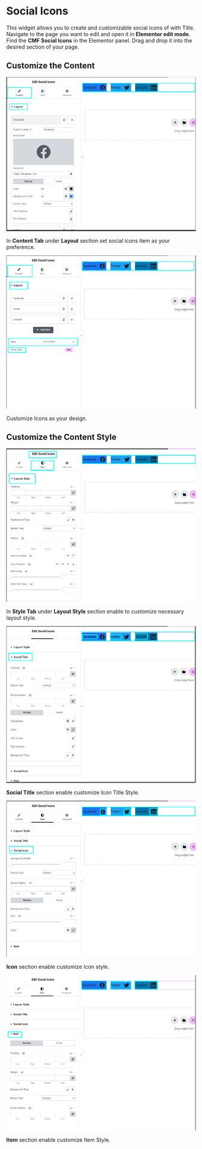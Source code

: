 # Social Icons

This widget allows you to create and customizable social icons of with Title. Navigate to the page you want to edit and open it in **Elementor edit mode**. Find the **CMF Social Icons** in the Elementor panel. Drag and drop it into the desired section of your page.

## Customize the Content

<p class="cmf--img-wrapper">
    <img src="/assets/framework/images/widgets/general-elements/social-icons/social_icons_1.png" alt="social icon">
</p>

In **Content Tab** under **Layout** section set social icons item as your preference.

<p class="cmf--img-wrapper">
    <img src="/assets/framework/images/widgets/general-elements/social-icons/social_icons_2.png" alt="social icon">
</p>

Customize Icons as your design.

## Customize the Content Style

<p class="cmf--img-wrapper">
    <img src="/assets/framework/images/widgets/general-elements/social-icons/social_icons_3.png" alt="social icon">
</p>

 In **Style Tab** under **Layout Style** section enable to customize necessary layout style.    

<p class="cmf--img-wrapper">
    <img src="/assets/framework/images/widgets/general-elements/social-icons/social_icons_4.png" alt="social icon">
</p>

**Social Title** section enable customize Icon Title Style.

<p class="cmf--img-wrapper">
    <img src="/assets/framework/images/widgets/general-elements/social-icons/social_icons_5.png" alt="social icon">
</p>

**Icon** section enable customize Icon style.

<p class="cmf--img-wrapper">
    <img src="/assets/framework/images/widgets/general-elements/social-icons/social_icons_6.png" alt="social icon">
</p>

**Item** section enable customize Item Style.
